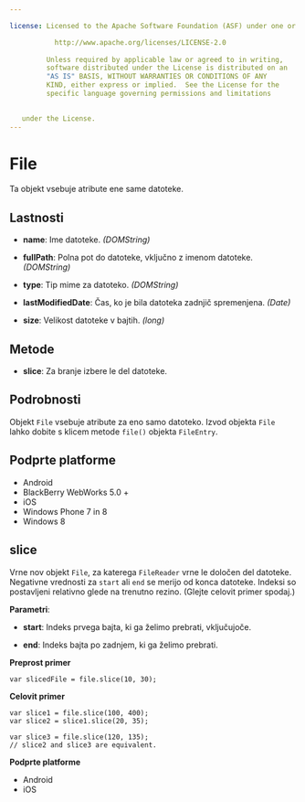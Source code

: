 ```yaml
---

license: Licensed to the Apache Software Foundation (ASF) under one or more contributor license agreements. See the NOTICE file distributed with this work for additional information regarding copyright ownership. The ASF licenses this file to you under the Apache License, Version 2.0 (the "License"); you may not use this file except in compliance with the License. You may obtain a copy of the License at

           http://www.apache.org/licenses/LICENSE-2.0
    
         Unless required by applicable law or agreed to in writing,
         software distributed under the License is distributed on an
         "AS IS" BASIS, WITHOUT WARRANTIES OR CONDITIONS OF ANY
         KIND, either express or implied.  See the License for the
         specific language governing permissions and limitations
    

   under the License.
---
```


# File

Ta objekt vsebuje atribute ene same datoteke.

## Lastnosti

*   **name**: Ime datoteke. *(DOMString)*

*   **fullPath**: Polna pot do datoteke, vključno z imenom datoteke. *(DOMString)*

*   **type**: Tip mime za datoteko. *(DOMString)*

*   **lastModifiedDate**: Čas, ko je bila datoteka zadnjič spremenjena. *(Date)*

*   **size**: Velikost datoteke v bajtih. *(long)*

## Metode

*   **slice**: Za branje izbere le del datoteke.

## Podrobnosti

Objekt `File` vsebuje atribute za eno samo datoteko. Izvod objekta `File` lahko dobite s klicem metode `file()` objekta `FileEntry`.

## Podprte platforme

*   Android
*   BlackBerry WebWorks 5.0 +
*   iOS
*   Windows Phone 7 in 8
*   Windows 8

## slice

Vrne nov objekt `File`, za katerega `FileReader` vrne le določen del datoteke. Negativne vrednosti za `start` ali `end` se merijo od konca datoteke. Indeksi so postavljeni relativno glede na trenutno rezino. (Glejte celovit primer spodaj.)

**Parametri**:

*   **start**: Indeks prvega bajta, ki ga želimo prebrati, vključujoče.

*   **end**: Indeks bajta po zadnjem, ki ga želimo prebrati.

**Preprost primer**

    var slicedFile = file.slice(10, 30);
    

**Celovit primer**

    var slice1 = file.slice(100, 400);
    var slice2 = slice1.slice(20, 35);
    
    var slice3 = file.slice(120, 135);
    // slice2 and slice3 are equivalent.
    

**Podprte platforme**

*   Android
*   iOS